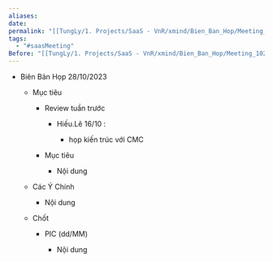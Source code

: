 ```yaml
---
aliases: 
date: 
permalink: "[[TungLy/1. Projects/SaaS - VnR/xmind/Bien_Ban_Hop/Meeting_00]]"
tags:
  - "#saasMeeting"
Before: "[[TungLy/1. Projects/SaaS - VnR/xmind/Bien_Ban_Hop/Meeting_1021]]"
---
```

- Biên Bản Họp 28/10/2023
    
    - Mục tiêu
        
        - Review tuần trước
            
            - Hiếu.Lê 16/10 :
                
                - họp kiến trúc với CMC
                    
        - Mục tiêu
            
            - Nội dung
                
    - Các Ý Chính
        
        - Nội dung
            
    - Chốt
        
        - PIC (dd/MM)
            
            - Nội dung